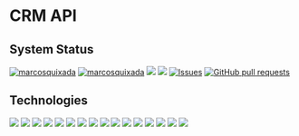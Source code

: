 # CRM API

## System Status
[![marcosquixada](https://circleci.com/gh/marcosquixada/crm-api.svg?style=svg)](<LINK>)
[![marcosquixada](https://circleci.com/gh/marcosquixada/crm-api/tree/master.svg?style=shield)](https://circleci.com/gh/marcosquixada/marcosquixada/?branch=master)
<img src="https://img.shields.io/badge/master-Continuous Deployment-green" />
<img src="https://img.shields.io/badge/master-Continuous Integration-green" />
<a href="https://github.com/anuraghazra/github-readme-stats/issues"><img alt="Issues" src="https://img.shields.io/github/issues/marcosquixada/crm-api?color=0088ff" /></a>
<a href="https://github.com/anuraghazra/github-readme-stats/pulls"><img alt="GitHub pull requests" src="https://img.shields.io/github/issues-pr/marcosquixada/crm-api?color=0088ff" /></a>

## Technologies
<img src="https://img.shields.io/badge/Heroku-430098?style=for-the-badge&logo=heroku&logoColor=white" />
<img src="https://img.shields.io/badge/Amazon_AWS-FF9900?style=for-the-badge&logo=amazonaws&logoColor=white" />
<img src="https://img.shields.io/badge/apache_maven-C71A36?style=for-the-badge&logo=apachemaven&logoColor=white" />
<img src="https://img.shields.io/badge/Java-ED8B00?style=for-the-badge&logo=java&logoColor=white" />
<img src="https://img.shields.io/badge/json-5E5C5C?style=for-the-badge&logo=json&logoColor=white" />
<img src="https://img.shields.io/badge/PostgreSQL-316192?style=for-the-badge&logo=postgresql&logoColor=white" />
<img src="https://img.shields.io/badge/IntelliJIDEA-000000.svg?style=for-the-badge&logo=intellij-idea&logoColor=white" />
<img src="https://img.shields.io/badge/Postman-FF6C37?style=for-the-badge&logo=Postman&logoColor=white" />
<img src="https://img.shields.io/badge/Spring-6DB33F?style=for-the-badge&logo=spring&logoColor=white" />
<img src="https://img.shields.io/badge/Docker-2CA5E0?style=for-the-badge&logo=docker&logoColor=white" />
<img src="https://img.shields.io/badge/Swagger-85EA2D?style=for-the-badge&logo=Swagger&logoColor=white" />
<img src="https://img.shields.io/badge/SonarLint-CB2029?style=for-the-badge&logo=sonarlint&logoColor=white" />
<img src="https://img.shields.io/badge/GitHub-100000?style=for-the-badge&logo=github&logoColor=white" />
<img src="https://img.shields.io/badge/JWT-000000?style=for-the-badge&logo=JSON%20web%20tokens&logoColor=white" />
<img src="https://img.shields.io/badge/Junit5-25A162?style=for-the-badge&logo=junit5&logoColor=white" />
<img src="https://img.shields.io/badge/Hibernate-59666C?style=for-the-badge&logo=Hibernate&logoColor=white" />
